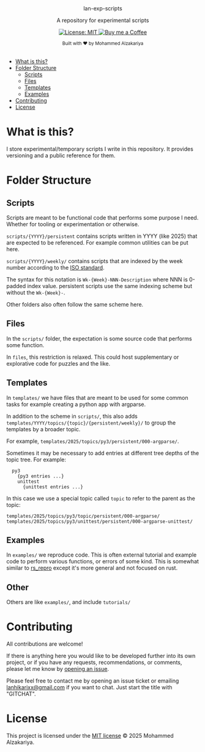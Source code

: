 <div align="center">
  lan-exp-scripts
  <p>A repository for experimental scripts</p>
</div>

<p align="center">
  <a href="https://opensource.org/licenses/MIT">
    <img src="https://img.shields.io/badge/License-MIT-brightgreen.svg"
      alt="License: MIT" />
  </a>
  <a href="https://buymeacoffee.com/lan22h">
    <img src="https://img.shields.io/static/v1?label=Buy me a coffee&message=%E2%9D%A4&logo=BuyMeACoffee&link=&color=greygreen"
      alt="Buy me a Coffee" />
  </a>
</p>

<div align="center">
  <sub>Built with ❤︎ by Mohammed Alzakariya
</div>
<br>

- [What is this?](#what-is-this)
- [Folder Structure](#folder-structure)
  - [Scripts](#scripts)
  - [Files](#files)
  - [Templates](#templates)
  - [Examples](#examples)
- [Contributing](#contributing)
- [License](#license)


# What is this?

I store experimental/temporary scripts I write in this repository. It provides versioning and a public reference for them.

# Folder Structure

## Scripts

Scripts are meant to be functional code that performs some purpose I need. Whether for tooling or experimentation or otherwise.

`scripts/{YYYY}/persistent` contains scripts written in YYYY (like 2025) that are expected to be referenced. For example common utilities can be put here.

`scripts/{YYYY}/weekly/` contains scripts that are indexed by the week number according to the [ISO standard](https://www.epochconverter.com/weeks/2025). 

The syntax for this notation is `Wk-{Week}-NNN-Description` where NNN is 0-padded index value. persistent scripts use the same indexing scheme but without the `Wk-{Week}-`. 

Other folders also often follow the same scheme here.

## Files

In the `scripts/` folder, the expectation is some source code that performs some function.

In `files`, this restriction is relaxed. This could host supplementary or explorative code for puzzles and the like.

## Templates

In `templates/` we have files that are meant to be used for some common tasks for example creating a python app with argparse.

In addition to the scheme in `scripts/`, this also adds `templates/YYYY/topics/{topic}/{persistent/weekly}/` to group the templates by a broader topic. 

For example, `templates/2025/topics/py3/persistent/000-argparse/`.

Sometimes it may be necessary to add entries at different tree depths of the topic tree. For example:

```
  py3
    {py3 entries ...}
    unittest
      {unittest entries ...}
```

In this case we use a special topic called `topic` to refer to the parent as the topic:

`templates/2025/topics/py3/topic/persistent/000-argparse/`
`templates/2025/topics/py3/unittest/persistent/000-argparse-unittest/`


## Examples

In `examples/` we reproduce code. This is often external tutorial and example code to perform various functions, or errors of some kind. This is somewhat similar to [rs_repro](https://github.com/LanHikari22/rs_repro) except it's more general and not focused on rust.

## Other

Others are like `examples/`, and include `tutorials/`


# Contributing

All contributions are welcome! 

If there is anything here you would like to be developed further into its own project, or if you have any requests, recommendations, or comments, please let me know by [opening an issue](https://github.com/LanHikari22/rs_repro/issues/new).

Please feel free to contact me by opening an issue ticket or emailing lanhikarixx@gmail.com if you want to chat. Just start the title with "GITCHAT".

# License

This project is licensed under the [MIT license](https://opensource.org/licenses/mit-license.php) © 2025 Mohammed Alzakariya.
